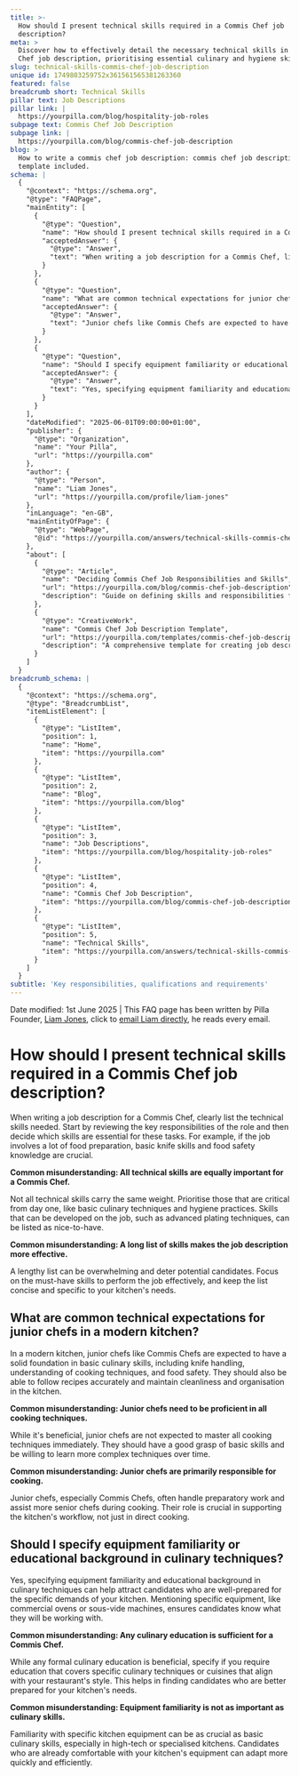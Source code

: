 ```yaml
---
title: >-
  How should I present technical skills required in a Commis Chef job
  description?
meta: >
  Discover how to effectively detail the necessary technical skills in a Commis
  Chef job description, prioritising essential culinary and hygiene skills.
slug: technical-skills-commis-chef-job-description
unique id: 1749803259752x361561565381263360
featured: false
breadcrumb short: Technical Skills
pillar text: Job Descriptions
pillar link: |
  https://yourpilla.com/blog/hospitality-job-roles
subpage text: Commis Chef Job Description
subpage link: |
  https://yourpilla.com/blog/commis-chef-job-description
blog: >
  How to write a commis chef job description: commis chef job description
  template included.
schema: |
  {
    "@context": "https://schema.org",
    "@type": "FAQPage",
    "mainEntity": [
      {
        "@type": "Question",
        "name": "How should I present technical skills required in a Commis Chef job description?",
        "acceptedAnswer": {
          "@type": "Answer",
          "text": "When writing a job description for a Commis Chef, list technical skills such as basic knife skills and food safety knowledge based on key responsibilities. Prioritise essential skills and keep the skills list concise and specific to your kitchen's needs."
        }
      },
      {
        "@type": "Question",
        "name": "What are common technical expectations for junior chefs in a modern kitchen?",
        "acceptedAnswer": {
          "@type": "Answer",
          "text": "Junior chefs like Commis Chefs are expected to have foundational culinary skills, including knife handling, understanding of cooking techniques, and food safety. They should follow recipes accurately and maintain cleanliness and organisation in the kitchen."
        }
      },
      {
        "@type": "Question",
        "name": "Should I specify equipment familiarity or educational background in culinary techniques when hiring a Commis Chef?",
        "acceptedAnswer": {
          "@type": "Answer",
          "text": "Yes, specifying equipment familiarity and educational background in culinary techniques in a Commis Chef job description can attract well-prepared candidates for your kitchen's specific needs. It's beneficial to mention equipment such as commercial ovens or sous-vide machines that candidates will use."
        }
      }
    ],
    "dateModified": "2025-06-01T09:00:00+01:00",
    "publisher": {
      "@type": "Organization",
      "name": "Your Pilla",
      "url": "https://yourpilla.com"
    },
    "author": {
      "@type": "Person",
      "name": "Liam Jones",
      "url": "https://yourpilla.com/profile/liam-jones"
    },
    "inLanguage": "en-GB",
    "mainEntityOfPage": {
      "@type": "WebPage",
      "@id": "https://yourpilla.com/answers/technical-skills-commis-chef-job-description"
    },
    "about": [
      {
        "@type": "Article",
        "name": "Deciding Commis Chef Job Responsibilities and Skills",
        "url": "https://yourpilla.com/blog/commis-chef-job-description",
        "description": "Guide on defining skills and responsibilities for a Commis Chef position."
      },
      {
        "@type": "CreativeWork",
        "name": "Commis Chef Job Description Template",
        "url": "https://yourpilla.com/templates/commis-chef-job-description",
        "description": "A comprehensive template for creating job descriptions for Commis Chef roles in the hospitality industry."
      }
    ]
  }
breadcrumb_schema: |
  {
    "@context": "https://schema.org",
    "@type": "BreadcrumbList",
    "itemListElement": [
      {
        "@type": "ListItem",
        "position": 1,
        "name": "Home",
        "item": "https://yourpilla.com"
      },
      {
        "@type": "ListItem",
        "position": 2,
        "name": "Blog",
        "item": "https://yourpilla.com/blog"
      },
      {
        "@type": "ListItem",
        "position": 3,
        "name": "Job Descriptions",
        "item": "https://yourpilla.com/blog/hospitality-job-roles"
      },
      {
        "@type": "ListItem",
        "position": 4,
        "name": "Commis Chef Job Description",
        "item": "https://yourpilla.com/blog/commis-chef-job-description"
      },
      {
        "@type": "ListItem",
        "position": 5,
        "name": "Technical Skills",
        "item": "https://yourpilla.com/answers/technical-skills-commis-chef-job-description"
      }
    ]
  }
subtitle: 'Key responsibilities, qualifications and requirements'
---
```


Date modified: 1st June 2025 | This FAQ page has been written by Pilla Founder, [Liam Jones](https://yourpilla.com/profile/liam-jones), click to [email Liam directly](https://mailto:liam@yourpilla.com), he reads every email.

# How should I present technical skills required in a Commis Chef job description?

When writing a job description for a Commis Chef, clearly list the technical skills needed. Start by reviewing the key responsibilities of the role and then decide which skills are essential for these tasks. For example, if the job involves a lot of food preparation, basic knife skills and food safety knowledge are crucial.

**Common misunderstanding: All technical skills are equally important for a Commis Chef.**

Not all technical skills carry the same weight. Prioritise those that are critical from day one, like basic culinary techniques and hygiene practices. Skills that can be developed on the job, such as advanced plating techniques, can be listed as nice-to-have.

**Common misunderstanding: A long list of skills makes the job description more effective.**

A lengthy list can be overwhelming and deter potential candidates. Focus on the must-have skills to perform the job effectively, and keep the list concise and specific to your kitchen's needs.

## What are common technical expectations for junior chefs in a modern kitchen?

In a modern kitchen, junior chefs like Commis Chefs are expected to have a solid foundation in basic culinary skills, including knife handling, understanding of cooking techniques, and food safety. They should also be able to follow recipes accurately and maintain cleanliness and organisation in the kitchen.

**Common misunderstanding: Junior chefs need to be proficient in all cooking techniques.**

While it's beneficial, junior chefs are not expected to master all cooking techniques immediately. They should have a good grasp of basic skills and be willing to learn more complex techniques over time.

**Common misunderstanding: Junior chefs are primarily responsible for cooking.**

Junior chefs, especially Commis Chefs, often handle preparatory work and assist more senior chefs during cooking. Their role is crucial in supporting the kitchen's workflow, not just in direct cooking.

## Should I specify equipment familiarity or educational background in culinary techniques?

Yes, specifying equipment familiarity and educational background in culinary techniques can help attract candidates who are well-prepared for the specific demands of your kitchen. Mentioning specific equipment, like commercial ovens or sous-vide machines, ensures candidates know what they will be working with.

**Common misunderstanding: Any culinary education is sufficient for a Commis Chef.**

While any formal culinary education is beneficial, specify if you require education that covers specific culinary techniques or cuisines that align with your restaurant's style. This helps in finding candidates who are better prepared for your kitchen's needs.

**Common misunderstanding: Equipment familiarity is not as important as culinary skills.**

Familiarity with specific kitchen equipment can be as crucial as basic culinary skills, especially in high-tech or specialised kitchens. Candidates who are already comfortable with your kitchen's equipment can adapt more quickly and efficiently.
